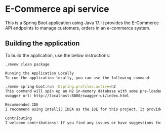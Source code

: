 # E-Commerce api service

This is a Spring Boot application using Java 17. It provides the E-Commerce API endpoints to manage customers, orders in an e-commerce system.

## Building the application

To build the application, use the below instructions:

```bash
./mvnw clean package

Running the Application Locally
To run the application locally, you can use the following command:

./mvnw spring-boot:run -Dspring.profiles.active=h2
This command will spin up an H2 in-memory database with some pre-loaded data. Ensure you have Java 17 installed on your machine before running this command.
swagger url: http://localhost:8080/swagger-ui/index.html

Recommended IDE
I recommend using IntelliJ IDEA as the IDE for this project. It provides excellent support for Spring Boot applications and Java development in general.

Contributing
I welcome contributions! If you find any issues or have suggestions for improvements, feel free to open an issue or submit a pull request.
